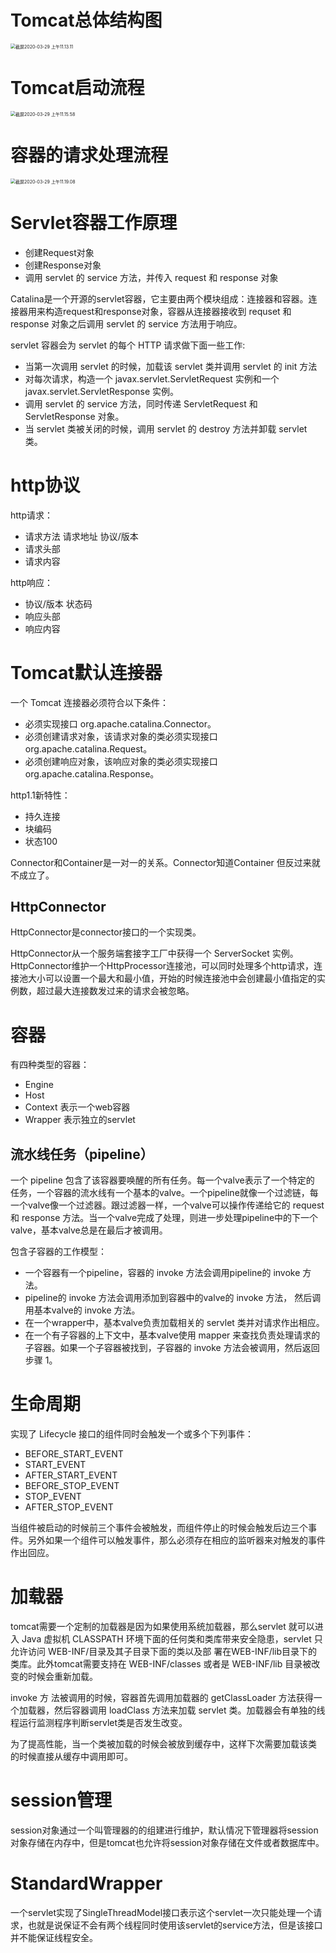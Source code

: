 # Tomcat总体结构图

<img src="https://tva1.sinaimg.cn/large/00831rSTgy1gdamkwyuvtj30yy0u0mzc.jpg" alt="截屏2020-03-29 上午11.13.11" style="zoom:50%;" />

# Tomcat启动流程

<img src="https://tva1.sinaimg.cn/large/00831rSTgy1gdamoahym8j310m0s8ac7.jpg" alt="截屏2020-03-29 上午11.15.58" style="zoom:50%;" />

# 容器的请求处理流程

<img src="https://tva1.sinaimg.cn/large/00831rSTgy1gdamqv4rqcj30u00wlgp4.jpg" alt="截屏2020-03-29 上午11.19.08" style="zoom:50%;" />

# Servlet容器工作原理

* 创建Request对象
* 创建Response对象
* 调用 servlet 的 service 方法，并传入 request 和 response 对象

Catalina是一个开源的servlet容器，它主要由两个模块组成：连接器和容器。连接器用来构造request和response对象，容器从连接器接收到 requset 和 response 对象之后调用 servlet 的 service 方法用于响应。

servlet 容器会为 servlet 的每个 HTTP 请求做下面一些工作:

* 当第一次调用 servlet 的时候，加载该 servlet 类并调用 servlet 的 init 方法
* 对每次请求，构造一个 javax.servlet.ServletRequest 实例和一个 javax.servlet.ServletResponse 实例。
* 调用 servlet 的 service 方法，同时传递 ServletRequest 和 ServletResponse 对象。
* 当 servlet 类被关闭的时候，调用 servlet 的 destroy 方法并卸载 servlet 类。

# http协议

http请求：

* 请求方法 请求地址 协议/版本
* 请求头部
* 请求内容

http响应：

* 协议/版本 状态码
* 响应头部
* 响应内容

# Tomcat默认连接器

一个 Tomcat 连接器必须符合以下条件：

* 必须实现接口 org.apache.catalina.Connector。
* 必须创建请求对象，该请求对象的类必须实现接口 org.apache.catalina.Request。
* 必须创建响应对象，该响应对象的类必须实现接口 org.apache.catalina.Response。

http1.1新特性：

* 持久连接
* 块编码
* 状态100

Connector和Container是一对一的关系。Connector知道Container 但反过来就不成立了。

## HttpConnector

HttpConnector是connector接口的一个实现类。

HttpConnector从一个服务端套接字工厂中获得一个 ServerSocket 实例。HttpConnector维护一个HttpProcessor连接池，可以同时处理多个http请求，连接池大小可以设置一个最大和最小值，开始的时候连接池中会创建最小值指定的实例数，超过最大连接数发过来的请求会被忽略。

# 容器

有四种类型的容器：

* Engine
* Host
* Context 表示一个web容器
* Wrapper 表示独立的servlet

## 流水线任务（pipeline）

一个 pipeline 包含了该容器要唤醒的所有任务。每一个valve表示了一个特定的 任务，一个容器的流水线有一个基本的valve。一个pipeline就像一个过滤链，每一个valve像一个过滤器。跟过滤器一样，一个valve可以操作传递给它的 request 和 response 方法。当一个valve完成了处理，则进一步处理pipeline中的下一个valve，基本valve总是在最后才被调用。

包含子容器的工作模型：

* 一个容器有一个pipeline，容器的 invoke 方法会调用pipeline的 invoke 方法。
* pipeline的 invoke 方法会调用添加到容器中的valve的 invoke 方法， 然后调用基本valve的 invoke 方法。
* 在一个wrapper中，基本valve负责加载相关的 servlet 类并对请求作出相应。
* 在一个有子容器的上下文中，基本valve使用 mapper 来查找负责处理请求的子容器。如果一个子容器被找到，子容器的 invoke 方法会被调用，然后返回步骤 1。

# 生命周期

实现了 Lifecycle 接口的组件同时会触发一个或多个下列事件：

* BEFORE_START_EVENT
* START_EVENT
* AFTER_START_EVENT
* BEFORE_STOP_EVENT
* STOP_EVENT
* AFTER_STOP_EVENT

当组件被启动的时候前三个事件会被触发，而组件停止的时候会触发后边三个事件。另外如果一个组件可以触发事件，那么必须存在相应的监听器来对触发的事件作出回应。

# 加载器

tomcat需要一个定制的加载器是因为如果使用系统加载器，那么servlet 就可以进入 Java 虚拟机 CLASSPATH 环境下面的任何类和类库带来安全隐患，servlet 只允许访问 WEB-INF/目录及其子目录下面的类以及部 署在WEB-INF/lib目录下的类库。此外tomcat需要支持在 WEB-INF/classes 或者是 WEB-INF/lib 目录被改变的时候会重新加载。

invoke 方 法被调用的时候，容器首先调用加载器的 getClassLoader 方法获得一个加载器，然后容器调用 loadClass 方法来加载 servlet 类。加载器会有单独的线程运行监测程序判断servlet类是否发生改变。

为了提高性能，当一个类被加载的时候会被放到缓存中，这样下次需要加载该类 的时候直接从缓存中调用即可。

# session管理

session对象通过一个叫管理器的的组建进行维护，默认情况下管理器将session对象存储在内存中，但是tomcat也允许将session对象存储在文件或者数据库中。

# StandardWrapper

一个servlet实现了SingleThreadModel接口表示这个servlet一次只能处理一个请求，也就是说保证不会有两个线程同时使用该servlet的service方法，但是该接口并不能保证线程安全。